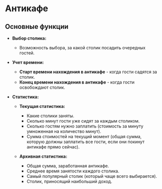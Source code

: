 # Антикафе

## Основные функции

- **Выбор столика:** 
  - Возможность выбора, за какой столик посадить очередных гостей.

- **Учет времени:**
  - **Старт времени нахождения в антикафе** - когда гости садятся за столик.
  - **Конец времени нахождения в антикафе** - когда гости освобождают столик.

- **Статистика:**
  - **Текущая статистика:**
    - Какие столики заняты.
    - Сколько минут гости уже сидят за каждым столиком.
    - Сколько гостям нужно заплатить (стоимость за минуту умноженная на количество минут).
    - Сумма стоимостей на текущий момент (общая сумма, которую должны заплатить все гости, если они покинут антикафе прямо сейчас).

  - **Архивная статистика:**
    - Общая сумма, заработанная антикафе.
    - Среднее время занятости каждого столика.
    - Самый популярный столик (который чаще всего выбирается).
    - Столик, приносящий наибольший доход.
